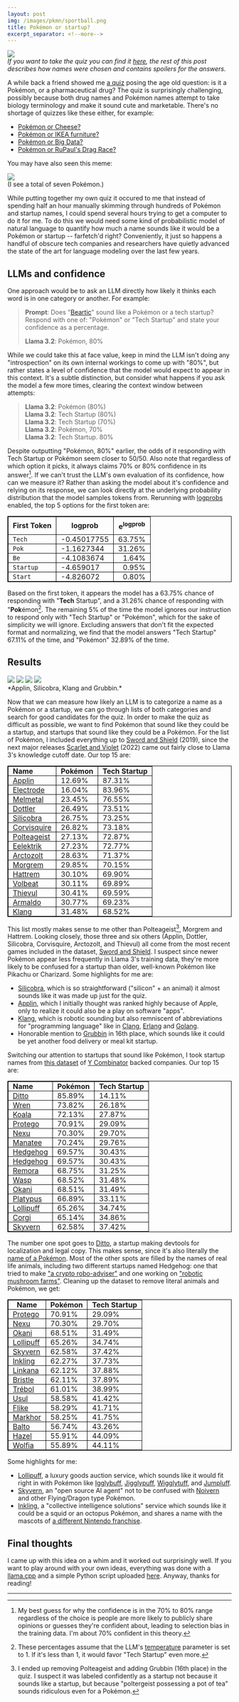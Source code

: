 ```yaml
---
layout: post
img: /images/pkmn/sportball.png
title: Pokémon or startup?
excerpt_separator: <!--more-->
---
```


[![](/images/pkmn/sporcle.jpg)](https://www.sporcle.com/games/netcat/pokemon-or-startup-quiz)<br>
*If you want to take the quiz you can find it [here](https://www.sporcle.com/games/netcat/pokemon-or-startup-quiz), the*
*rest of this post describes how names were chosen and contains spoilers for the answers.*
<!--more-->

A while back a friend showed me [a quiz](https://www.bizjournals.com/boston/pulse/quiz/is-it-a-drug-or-is-it-a-pokemon/15969731)
posing the age old question: is it a Pokémon, or a pharmaceutical drug? The quiz
is surprisingly challenging, possibly because both drug names and Pokémon names
attempt to take biology terminology and make it sound cute and marketable. There's
no shortage of quizzes like these either, for example:
* [Pokémon or Cheese?](https://www.sporcle.com/games/hellofromUK/pokecheese)
* [Pokémon or IKEA furniture?](https://www.sporcle.com/games/Minibiggles/pokmon-or-ikea-furniture)
* [Pokémon or Big Data?](https://pixelastic.github.io/pokemonorbigdata/)
* [Pokémon or RuPaul's Drag Race?](https://www.sporcle.com/games/Qaqaq/rupoke)

You may have also seen this meme:

[![](/images/pkmn/recruiting.jpg)](https://youtu.be/0hR4peP9V4A?si=0WSqu63v4ko5U_WK&t=66)<br>(I see a total of seven Pokémon.)

While putting together my own quiz it occured to me that instead of spending half
an hour manually skimming through hundreds of Pokémon and startup names, I could spend several hours trying to get a computer to do it for me.
To do this we would need some kind of probabilistic model of natural language to quantify
how much a name sounds like it would be a Pokémon or startup -- farfetch'd right?
Conveniently, it just so happens a handful of obscure tech companies and researchers have
quietly advanced the state of the art for language modeling over the last few years.

## LLMs and confidence

One approach would be to ask an LLM directly how likely it thinks each word is in one
category or another. For example:

> **Prompt**: Does "[Beartic](https://bulbapedia.bulbagarden.net/wiki/Beartic_(Pok%C3%A9mon))" sound like a Pokémon or a tech startup? Respond with one of: "Pokémon" or "Tech Startup" and state your confidence as a percentage.
>
> **Llama 3.2**: Pokémon, 80%

While we could take this at face value, keep in mind the LLM isn't
doing any "introspection" on its own internal workings to come up with "80%", but rather
states a level of confidence that the model would expect to appear in this context. It's a subtle
distinction, but consider what happens if you ask the model a few more times, clearing
the context window between attempts:

> **Llama 3.2**: Pokémon (80%)<br>
> **Llama 3.2**: Tech Startup (80%)<br>
> **Llama 3.2**: Tech Startup (70%)<br>
> **Llama 3.2**: Pokémon, 70%<br>
> **Llama 3.2**: Tech Startup. 80%<br>

Despite outputting "Pokémon, 80%" earlier, the odds of it responding
with Tech Startup or Pokémon seem closer to 50/50. Also note that regardless of which option it picks,
it always claims 70% or 80% confidence in its answer[^1]. If we can't trust the LLM's
own evaluation of its confidence, how can we measure it? Rather than asking the model
about it's confidence and relying on its response, we can look directly at the
underlying probability distribution that the model samples tokens from. Rerunning with
[logprobs](https://cookbook.openai.com/examples/using_logprobs)
enabled, the top 5 options for the first token are:


<!-- It's a subtle distinction, but consider the simpler case of flipping a coin:

> **Prompt**: Toss a fair coin. Respond with one of: "Heads" or "Tails" and state the probability of the outcome as a percentage.
>
> **Llama 3.2**: Heads, 50%

While almost every LLM will state that the odds of each side of the coin are 50%,
in practice [LLMs are biased towards heads upwards of 70% of the time](https://rnikhil.com/2025/04/26/llm-coin-toss-odd-even).
If we can't trust the accuracy of the LLM's response, how can we gauge its confidence?
Rather than asking the model about it's confidence and checking its response, we can instead
look directly at the underlying probability distribution that the model samples tokens
from. Rerunning with [logprobs](https://cookbook.openai.com/examples/using_logprobs)
enabled, the top 5 options for the first token are: -->

<style>
table{
    border-spacing: 50px;
    border:1px solid #000000;
}

th {
    border: 1px solid #000000;
    padding: 0px 10px 0px 10px;
    max-width: 40vw;
}

td{
    border:1px solid #000000;
    padding: 0px 10px 0px 10px;
    max-width: 40vw;
}
</style>


| **First Token**  | **logprob**         | $$\textbf{e}^\textbf{logprob}$$
|:-----------|---------------------|---------------:|
| `Tech`     | -0.45017755         | 63.75% |
| `Pok`      | -1.1627344          | 31.26% |
| `Be`       | -4.1083674          | 1.64% |
| `Startup`  | -4.659017           | 0.95% |
| `Start`    | -4.826072          | 0.80% |

Based on the first token, it appears the model has a 63.75% chance of responding with
"**Tech** Startup", and a 31.26% chance of responding with "**Pok**émon[^2]. The remaining
5% of the time the model ignores our instruction to respond only with "Tech Startup" or
"Pokémon", which for the sake of simplicity we will ignore. Excluding answers
that don't fit the expected format and normalizing, we find that the model answers
"Tech Startup" 67.11% of the time, and "Pokémon" 32.89% of the time.

## Results

<img src="/images/pkmn/applin.png" style="max-width: 20%">
<img src="/images/pkmn/silicobra.png" style="max-width: 20%">
<img src="/images/pkmn/klang.png" style="max-width: 20%">
<img src="/images/pkmn/grubbin.png" style="max-width: 20%"><br>*Applin, Silicobra, Klang and Grubbin.*

Now that we can measure how likely an LLM is to categorize a name as
a Pokémon or a startup, we can go through lists of both categories and search for good candidates for the quiz. In
order to make the quiz as difficult as possible, we want to find Pokémon that sound like
they could be a startup, and startups that sound like they could be a Pokémon.
For the list of Pokémon, I included everything up to [Sword and Shield](https://en.wikipedia.org/wiki/Pok%C3%A9mon_Sword_and_Shield)
(2019), since the next major releases [Scarlet and Violet](https://en.wikipedia.org/wiki/Pok%C3%A9mon_Scarlet_and_Violet) (2022)
came out fairly close to Llama 3's knowledge cutoff date. Our top 15 are:

| **Name**    | **Pokémon** | **Tech Startup** |
|:------------|---------|--------------|
| [Applin](https://bulbapedia.bulbagarden.net/wiki/Applin_(Pok%C3%A9mon))      | 12.69%  | 87.31%       |
| [Electrode](https://bulbapedia.bulbagarden.net/wiki/Electrode_(Pok%C3%A9mon))   | 16.04%  | 83.96%       |
| [Melmetal](https://bulbapedia.bulbagarden.net/wiki/Melmetal_(Pok%C3%A9mon))    | 23.45%  | 76.55%       |
| [Dottler](https://bulbapedia.bulbagarden.net/wiki/Dottler_(Pok%C3%A9mon))     | 26.49%  | 73.51%       |
| [Silicobra](https://bulbapedia.bulbagarden.net/wiki/Silicobra_(Pok%C3%A9mon))   | 26.75%  | 73.25%       |
| [Corvisquire](https://bulbapedia.bulbagarden.net/wiki/Corvisquire_(Pok%C3%A9mon)) | 26.82%  | 73.18%       |
| [Polteageist](https://bulbapedia.bulbagarden.net/wiki/Polteageist_(Pok%C3%A9mon)) | 27.13%  | 72.87%       |
| [Eelektrik](https://bulbapedia.bulbagarden.net/wiki/Eelektrik_(Pok%C3%A9mon))   | 27.23%  | 72.77%       |
| [Arctozolt](https://bulbapedia.bulbagarden.net/wiki/Arctozolt_(Pok%C3%A9mon))   | 28.63%  | 71.37%       |
| [Morgrem](https://bulbapedia.bulbagarden.net/wiki/Morgrem_(Pok%C3%A9mon))     | 29.85%  | 70.15%       |
| [Hattrem](https://bulbapedia.bulbagarden.net/wiki/Hattrem_(Pok%C3%A9mon))     | 30.10%  | 69.90%       |
| [Volbeat](https://bulbapedia.bulbagarden.net/wiki/Volbeat_(Pok%C3%A9mon))     | 30.11%  | 69.89%       |
| [Thievul](https://bulbapedia.bulbagarden.net/wiki/Thievul_(Pok%C3%A9mon))     | 30.41%  | 69.59%       |
| [Armaldo](https://bulbapedia.bulbagarden.net/wiki/Armaldo_(Pok%C3%A9mon))     | 30.77%  | 69.23%       |
| [Klang](https://bulbapedia.bulbagarden.net/wiki/Klang_(Pok%C3%A9mon))       | 31.48%  | 68.52%       |

This list mostly makes sense to me other than Polteageist[^3], Morgrem and Hattrem.
Looking closely, those three and six others (Applin, Dottler, Silicobra, Corvisquire, Arctozolt, and Thievul) all come
from the most recent games included in the dataset, [Sword and Shield](https://en.wikipedia.org/wiki/Pok%C3%A9mon_Sword_and_Shield).
I suspect since newer Pokémon appear less frequently
in Llama 3's training data, they're more likely to be confused for a startup than older, well-known Pokémon like
Pikachu or Charizard. Some highlights for me are:
* [Silicobra](https://bulbapedia.bulbagarden.net/wiki/Silicobra_(Pok%C3%A9mon)), which is so straightforward ("silicon" + an animal) it almost sounds like it was made up just for the quiz.
* [Applin](https://bulbapedia.bulbagarden.net/wiki/Applin_(Pok%C3%A9mon)), which I initially thought was ranked highly because of Apple, only to realize it could also be a play on software "apps".
* [Klang](https://bulbapedia.bulbagarden.net/wiki/Klang_(Pok%C3%A9mon)), which is robotic sounding but also remniscent of abbreviations for "programming language" like in [Clang](https://en.wikipedia.org/wiki/Clang), [Erlang](https://en.wikipedia.org/wiki/Erlang_(programming_language)) and [Golang](https://en.wikipedia.org/wiki/Go_(programming_language)).
* Honorable mention to [Grubbin](https://bulbapedia.bulbagarden.net/wiki/Grubbin_(Pok%C3%A9mon)) in 16th place, which sounds like it could be yet another food delivery or meal kit startup.

Switching our attention to startups that sound like Pokémon, I took startup names
from [this dataset](https://www.kaggle.com/datasets/sashakorovkina/ycombinator-all-funded-companies-dataset?select=companies.csv)
of [Y Combinator](https://www.ycombinator.com/) backed companies. Our top 15 are:

| **Name**      | **Pokémon** | **Tech Startup** |
|:----------|---------|--------------|
| [Ditto](https://www.ycombinator.com/companies/ditto)     | 85.89%  | 14.11%       |
| [Wren](https://www.ycombinator.com/companies/wren)      | 73.82%  | 26.18%       |
| [Koala](https://www.ycombinator.com/companies/koala)     | 72.13%  | 27.87%       |
| [Protego](https://www.ycombinator.com/companies/protego)   | 70.91%  | 29.09%       |
| [Nexu](https://www.ycombinator.com/companies/nexu)      | 70.30%  | 29.70%       |
| [Manatee](https://www.ycombinator.com/companies/manatee)   | 70.24%  | 29.76%       |
| [Hedgehog](https://www.ycombinator.com/companies/hedgehog)  | 69.57%  | 30.43%       |
| [Hedgehog](https://www.ycombinator.com/companies/hedgehog-2)  | 69.57%  | 30.43%       |
| [Remora](https://www.ycombinator.com/companies/remora)    | 68.75%  | 31.25%       |
| [Wasp](https://www.ycombinator.com/companies/wasp)      | 68.52%  | 31.48%       |
| [Okani](https://www.ycombinator.com/companies/okani)     | 68.51%  | 31.49%       |
| [Platypus](https://www.ycombinator.com/companies/platypus)  | 66.89%  | 33.11%       |
| [Lollipuff](https://www.ycombinator.com/companies/lollipuff) | 65.26%  | 34.74%       |
| [Corgi](https://www.ycombinator.com/companies/corgi)     | 65.14%  | 34.86%       |
| [Skyvern](https://www.ycombinator.com/companies/skyvern)   | 62.58%  | 37.42%       |

The number one spot goes to [Ditto](https://www.dittowords.com/), a startup making
devtools for localization and legal copy. This makes sense, since it's also literally
the [name of a Pokémon](https://bulbapedia.bulbagarden.net/wiki/Ditto_(Pok%C3%A9mon)).
Most of the other spots are filled by the names of real life animals, including two different
startups named Hedgehog: one that tried to make ["a crypto robo-adviser"](https://www.ycombinator.com/companies/hedgehog)
and one working on ["robotic mushroom farms"](https://www.ycombinator.com/companies/hedgehog-2).
Cleaning up the dataset to remove literal animals and Pokémon, we get:

| **Name**      | **Pokémon** | **Tech Startup** |
|-----------|---------|--------------|
| [Protego](https://www.ycombinator.com/companies/protego)   | 70.91%  | 29.09%       |
| [Nexu](https://www.ycombinator.com/companies/nexu)      | 70.30%  | 29.70%       |
| [Okani](https://www.ycombinator.com/companies/okani)     | 68.51%  | 31.49%       |
| [Lollipuff](https://www.ycombinator.com/companies/lollipuff) | 65.26%  | 34.74%       |
| [Skyvern](https://www.ycombinator.com/companies/skyvern)   | 62.58%  | 37.42%       |
| [Inkling](https://www.ycombinator.com/companies/inkling)   | 62.27%  | 37.73%       |
| [Linkana](https://www.ycombinator.com/companies/linkana)   | 62.12%  | 37.88%       |
| [Bristle](https://www.ycombinator.com/companies/bristle)   | 62.11%  | 37.89%       |
| [Trébol](https://www.ycombinator.com/companies/trebol)    | 61.01%  | 38.99%       |
| [Usul](https://www.ycombinator.com/companies/usul)      | 58.58%  | 41.42%       |
| [Flike](https://www.ycombinator.com/companies/flike)     | 58.29%  | 41.71%       |
| [Markhor](https://www.ycombinator.com/companies/markhor)   | 58.25%  | 41.75%       |
| [Balto](https://www.ycombinator.com/companies/balto)     | 56.74%  | 43.26%       |
| [Hazel](https://www.ycombinator.com/companies/hazel-2)     | 55.91%  | 44.09%       |
| [Wolfia](https://www.ycombinator.com/companies/wolfia)    | 55.89%  | 44.11%       |

Some highlights for me:
* [Lollipuff](https://www.ycombinator.com/companies/lollipuff), a luxury goods auction service, which sounds like it would fit right in with Pokémon like [Igglybuff](https://bulbapedia.bulbagarden.net/wiki/Igglybuff_(Pok%C3%A9mon)), [Jigglypuff](https://bulbapedia.bulbagarden.net/wiki/Jigglypuff_(Pok%C3%A9mon)), [Wigglytuff](https://bulbapedia.bulbagarden.net/wiki/Wigglytuff_(Pok%C3%A9mon)), and [Jumpluff](https://bulbapedia.bulbagarden.net/wiki/Jumpluff_(Pok%C3%A9mon)).
* [Skyvern](https://www.ycombinator.com/companies/skyvern), an "open source AI agent" not to be confused with [Noivern](https://bulbapedia.bulbagarden.net/wiki/Noivern_(Pok%C3%A9mon)) and other Flying/Dragon type Pokémon.
* [Inkling](https://www.ycombinator.com/companies/inkling), a "collective intelligence solutions" service which sounds like it could be a squid or an octopus Pokémon, and shares a name with the mascots of [a different Nintendo franchise](https://splatoon.fandom.com/wiki/Inklings).

## Final thoughts

I came up with this idea on a whim and it worked out surprisingly well. If you want
to play around with your own ideas, everything was done with a [llama.cpp](https://github.com/ggml-org/llama.cpp) and a simple
Python script uploaded [here](https://github.com/ckw017/pokemon-or-startup). Anyway, thanks for reading!

---

[^1]:
    My best guess for why the confidence is in the 70% to 80% range regardless of the choice
    is people are more likely to publicly share opinions or guesses they're confident
    about, leading to selection bias in the training data. I'm about 70% confident in this
    theory.

[^2]:
    These percentages assume that the LLM's [temperature](https://medium.com/@kelseyywang/a-comprehensive-guide-to-llm-temperature-%EF%B8%8F-363a40bbc91f) parameter is set to 1. If it's less than
    1, it would favor "Tech Startup" even more.

[^3]:
    I ended up removing Polteageist and adding Grubbin (16th place) in the quiz. I
    suspect it was labeled confidently as a startup not because it sounds like a startup,
    but because "poltergeist possessing a pot of tea" sounds ridiculous even for a Pokémon.

<!--
We can get a feel for this problem by asking the LLM a simpler question: [heads or tails](https://rnikhil.com/2025/04/26/llm-coin-toss-odd-even)?

> **Prompt**: Toss a fair coin. Respond with one of: "Heads" or "Tails" and state the probability of the outcome as a percentage.
>
> **Llama 3.2**: Heads, 50%

That sounds reasonable, but what happens if we ask a few more times?[^1]

> **Llama 3.2**: Heads 50%<br>
> **Llama 3.2**: Heads (50%)<br>
> **Llama 3.2**: Heads, 50%<br>
> **Llama 3.2**: Heads (50%)<br>
> **Llama 3.2**: Heads (50.0%)<br>
> **Llama 3.2**: Heads 50%<br>
> **Llama 3.2**: Tails - 50.0%<br>
> **Llama 3.2**: \*\*Heads\*\* (50%).\n\nWould you like to simulate another coin toss?<br>
> **Llama 3.2**: Tails, 50%<br>
> **Llama 3.2**: Heads (50%)<br>

It seems like the model has a bias towards reporting "Heads" in our sample
size of 10. While we could increase the sample size to see if a pattern
emerges, it might be more insightful to look directly at the distribution the model is sampling
from. Rerunning with [logprobs](https://cookbook.openai.com/examples/using_logprobs)
enabled, the top 5 options for the first token are:

<style>
table{
    border-spacing: 50px;
    border:1px solid #000000;
}

th {
    border: 1px solid #000000;
    padding: 5px;
    max-width: 40vw;
}

td{
    border:1px solid #000000;
    padding: 5px;
    max-width: 40vw;
}
</style>

| **Token 1**   | **logprob**            |
|----------|-------------------:|
| `He`     | -0.4107096 (66.3%) |
| `T`      | -1.8492415 (15.7%) |
| `**`     | -1.9469111 (14.3%) |
| `Result` | -4.807211  (0.8%)  |
| `The`    | -5.658432  (0.3%)  |

Based on the first token it appears the model is biased towards saying
"**He**ads" 66.3% of the time, and "**T**ails" 15.7% of the time, although we can't be totally sure yet. For example:
* `He` might be the start of "**He**y look, it landed on Tails".
* `T` might be the start of "**T**he coin landed on Heads".
* `**` is the LLM adding bold formatting to it's answer, however we don't if the answer is heads or tails yet.

To remove ambiguity, we can feed the first token options back into the LLM and examine the logprobs
for the next tokens:


| **Tokens**         | **logprob 1**          | **logprob 2**           | **Joint Probability** |
|----------------|------------------:|--------------------:|------------------:|
| `He`, `ads`    | -0.4107096 (66.3%) | -0.000002  (100.0%) | 66.3%             |
| `T`, `ails`    | -1.8492415 (15.7%) | -0.0000839 (100.0%) | 15.7%             |
| `**`, `He`     | -1.9469111 (14.3%) | -1.0628203 (34.5%)  | 4.9%              |
| `**`, `Result` | -1.9469111 (14.3%) | -1.2099322 (29.8%)  | 4.3%              |
| `**`, `T`      | -1.9469111 (14.3%) | -1.3429335 (26.1%)  | 3.7%              |


| **Token 1**  | **Token 2** | **Joint Probability** |
|--------------|------------------|-------------------|
| `He` (66.3%) | `ads` (100.0%)   | 66.3%             |
| `T` (15.7%)  | `ails` (100.0%)  | 15.7%             |
| `**` (14.3%) | `He` (34.5%)     | 4.9%              |
| `**` (14.3%) | `Result` (29.8%) | 4.3%              |
| `**` (14.3%) | `T` (26.1%)      | 3.7%              |

When `He` or `T` are output as the first token, the next token is
practically guaranteed to be `ads` or `ails` to form `Heads` or `Tails` respectively. For
`**`, the odds of the next token are roughly split between `He`, `T`, and `Result`.
We can continue feeding in ambiguous results and examining logprobs to form a tree structure representing
the different sequences of tokens the LLM might output:

<img src="/images/pkmn/heads-tails-sankey.jpg" style="max-height:50vh;"><br>*Diagram made with [Sankeymatic](https://sankeymatic.com/build/?i=PTAEFEDsBcFMCdQDEA2B7A7gZ1AI1tBrLJKAHJoAmsWANKCgJYDWso0AFo1gFwBQIUEOHCAymgCu8AMZsA2gEEAsgHkAqmQAqAXVCaAhvADmBPnwA8o6IegA%2BUHIBsjgHQBmXQAk2AYjcBWfQsrG3s5AEZ%2DFwB2XU1QH30A4Ot4OwdwgBZ3XQAqXIT9QJTQhzcY3XMVTgR7RP0gvm8HZxzQb31KHD9ivniIqNi9fUYUbqT%2DM3yHbIBOPNzmnqDpuXKh%2DPjE5NXsj1B8gCUaCRRoQuLV8JdMhaqa%2BDqGxvzmuTmFjq6EgJXc%2DvWCwMo3GyT4RxOZwcACYbgtjlhTtAeO1YJ1ur9wbkEUiMi5HPDIci9IUdtiiQ4AAxtCGIs48cxoB5PBpTcl04n9a4Eg7spEo4FjUmTPg8JaYsVo77LUWvXwSuXon7FHi0%2DmopUy1UFRIqtVQ3VBBkhNJPXo8LYTWX%2DYXWnH0knbSba%2B2ckZCp2iwWg52bd0%2BsyCADq%2BhMOAGlMpugAQhJKCZoAIwNUOAgYf4o6BY%2DHTEms3GEzMM3F9AAPGh57OF97QzOeSRYRiQIyVgsEGaR3RINBUVs585yaH%2BfxxeD6SBYAAOaDS%2BmgjDQkEDYAAmpJQNJx6AsO39OQqLAAOQ4aRodDwehMVjsLi8PM8KvtnyU%2DzRPMiD9CFzfmegPen89QAAM1%2DPdG2bFA2FQTB%2BEER8B3CRxMxTNMyFgWQsEbecaASJDHGXUAACI5FybRCNAABbNEJyItQdz%2DSAAE8%2DwoyQYAYWAgPONAADcEEI2CwHghxSNAUR9B4psjCwAi6LYGoN0XaB4DPHB8HQDB2DQDcJCwaA0AoxgAC9YDzRjJEQShGFDMcKOPP9J0nNEx0gWRvxcPhGxM0BNIADkjPhQA4UAkMpPgKMMIwmwYUBwmhQLEDiwLznCXzAtwUBaz4XAjEUwCfGoSgiqCdgXKnQwSHOMg%2BEgA8fNi%2BKgtADNAvK6QpNAaJJjwGdqEQMKb1gKjQFqyBTLy38fF86aZsCtBJ30droGY8I%2BCAjSdPgHi5ykNhqWcQKm1TeBGGgICVIo0BJGgRtqAAWibQKAMm2ZXreuaFqW5jqUmFB9HMiRuPgPrQFgUtFsTUAACtdPnIDzJOqKaOq6HYcYeGSG%2BFH4FgPj4B3Iwx0nYKUbnaxpC4VyDMnSC4D07SxoqvS%2BD%2B9STzPSbIy5gauGochAq4IwOCYIXzmpLrApAmAgMWtgsHHLA7p3E6gMCpgxrajrqUanG%2DvnPivLYcJwgGiKjEgdGVoC1nYBQSB9GG%2DRHOcnAV1a4yjfwnzYEYUXQEya39HU7aUAkNgnacwxXcl04UEnHH2sbRdQDd0BpywhdSHUzBAqIX2OHOAOwptuO0Az5P9EBtB9BF0gBqwCmhvDqvJcYfHznwECcfSnH9GYacm3OfCQ7D4CZwi85D1oFxD0C%2BPOMYUtQEPWftwkICgMX5fZ5qKi0A3ndzj3L2MoG6RQAGygL%2DCgg9yomBM%2DlyBWEYifGHP1OmD0xgKNwGvxwwincKvE2DNGpJGaEmRoT0HAdCRwbg3DAL4hqb44DKTQIvi4SkmRogS1Ysg%2BIlJ6B3XAVA18SC2DegvsQ2BsxsEUN5KAEhWDKQIMyDQrBsx%2DCzFWvgtgcpqFMPAdENwlJeEgN5F8HAzCXwZlmBwykSFIEMM2IImR0RZi%2BUyCo%2D4%2DohFYP8FotwCjoiUlwTo10ajwG%2BVmPFPhvJXQoikfol8jhoiOBMdETIswGH3GOvYdRjhfIYLCvY%2DIfjaguN8l1cICjXxuHwmEvkDp4gyP8G4KBJiAhviSY44YIJ9FZH8JArJ5DclEgZEyfxVisGOC4UAA).*

Here I've colored the branches of the tree where the LLM would output "Heads" in blue, the branches where
it would output "Tails" in red, and the branches I was too lazy to squeeze into the visualization
labeled as "&lt;Other&gt;" in gray. Summing up the leaves of the tree we see the LLM
outputs "Heads" at least 73.6% of the time, and "Tails" at most "26.4%" of the time[^1],
contradicting its own claim that it picks heads and tails each with 50% probability.

Llama 3.2's bias towards outputting heads is likely an artifact of human bias to
write "Heads" in coin toss scenarios within the training data. While capturing biases in the training set isn't great
for trying to simulate a fair coin, it's perfect for our purpose of estimating how likely
a person is to mix up a Pokémon name with a startup name.

Returning to our example from earlier, we can prompt the LLM directly without asking for it's confidence:

> **Prompt**: Does "Beartic" sound like a Pokémon or a tech startup? Only respond with one of: "Pokémon" or "Tech Startup".
>
> **Llama 3.2**: Pokémon
-->


<!--
[^1]:
    Each of these samples were taken from fresh prompts to the LLM, not as part of a single
    conversation. When asked repeatedly in a single conversation, some LLMs do something akin to the
    Gambler's Fallacy and [outputs flips that would even the distribution](https://medium.com/%40gathright/llms-cant-flip-a-fair-coin-but-they-seem-to-know-the-odds-06b5ccf2cc2c).
-->
